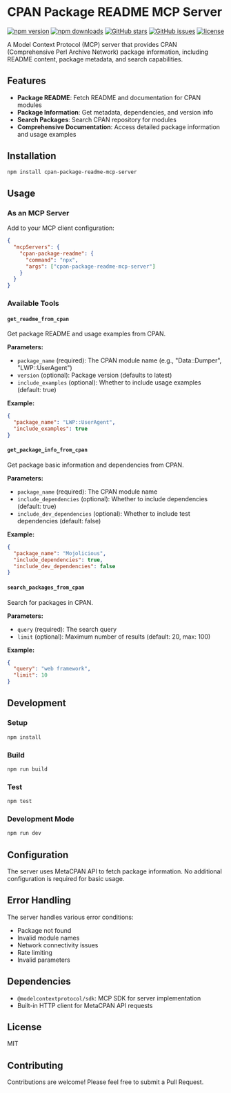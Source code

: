 # CPAN Package README MCP Server

[![npm version](https://img.shields.io/npm/v/cpan-package-readme-mcp-server)](https://www.npmjs.com/package/cpan-package-readme-mcp-server)
[![npm downloads](https://img.shields.io/npm/dm/cpan-package-readme-mcp-server)](https://www.npmjs.com/package/cpan-package-readme-mcp-server)
[![GitHub stars](https://img.shields.io/github/stars/naoto24kawa/cpan-package-readme-mcp-server)](https://github.com/naoto24kawa/cpan-package-readme-mcp-server)
[![GitHub issues](https://img.shields.io/github/issues/naoto24kawa/cpan-package-readme-mcp-server)](https://github.com/naoto24kawa/cpan-package-readme-mcp-server/issues)
[![license](https://img.shields.io/npm/l/cpan-package-readme-mcp-server)](https://github.com/naoto24kawa/cpan-package-readme-mcp-server/blob/main/LICENSE)

A Model Context Protocol (MCP) server that provides CPAN (Comprehensive Perl Archive Network) package information, including README content, package metadata, and search capabilities.

## Features

- **Package README**: Fetch README and documentation for CPAN modules
- **Package Information**: Get metadata, dependencies, and version info
- **Search Packages**: Search CPAN repository for modules
- **Comprehensive Documentation**: Access detailed package information and usage examples

## Installation

```bash
npm install cpan-package-readme-mcp-server
```

## Usage

### As an MCP Server

Add to your MCP client configuration:

```json
{
  "mcpServers": {
    "cpan-package-readme": {
      "command": "npx",
      "args": ["cpan-package-readme-mcp-server"]
    }
  }
}
```

### Available Tools

#### `get_readme_from_cpan`

Get package README and usage examples from CPAN.

**Parameters:**
- `package_name` (required): The CPAN module name (e.g., "Data::Dumper", "LWP::UserAgent")
- `version` (optional): Package version (defaults to latest)
- `include_examples` (optional): Whether to include usage examples (default: true)

**Example:**
```json
{
  "package_name": "LWP::UserAgent",
  "include_examples": true
}
```

#### `get_package_info_from_cpan`

Get package basic information and dependencies from CPAN.

**Parameters:**
- `package_name` (required): The CPAN module name
- `include_dependencies` (optional): Whether to include dependencies (default: true)
- `include_dev_dependencies` (optional): Whether to include test dependencies (default: false)

**Example:**
```json
{
  "package_name": "Mojolicious",
  "include_dependencies": true,
  "include_dev_dependencies": false
}
```

#### `search_packages_from_cpan`

Search for packages in CPAN.

**Parameters:**
- `query` (required): The search query
- `limit` (optional): Maximum number of results (default: 20, max: 100)

**Example:**
```json
{
  "query": "web framework",
  "limit": 10
}
```

## Development

### Setup

```bash
npm install
```

### Build

```bash
npm run build
```

### Test

```bash
npm test
```

### Development Mode

```bash
npm run dev
```

## Configuration

The server uses MetaCPAN API to fetch package information. No additional configuration is required for basic usage.

## Error Handling

The server handles various error conditions:
- Package not found
- Invalid module names
- Network connectivity issues
- Rate limiting
- Invalid parameters

## Dependencies

- `@modelcontextprotocol/sdk`: MCP SDK for server implementation
- Built-in HTTP client for MetaCPAN API requests

## License

MIT

## Contributing

Contributions are welcome! Please feel free to submit a Pull Request.